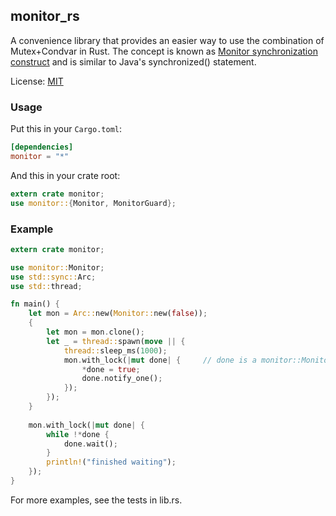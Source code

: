 ## monitor_rs
A convenience library that provides an easier way to use the combination of Mutex+Condvar in Rust. The concept is known as [Monitor synchronization construct](https://en.wikipedia.org/wiki/Monitor_%28synchronization%29) and is similar to Java's synchronized() statement.

License: [MIT](https://github.com/kirillkh/monitor_rs/blob/master/legal/mit.md)

### Usage
Put this in your `Cargo.toml`:

```toml
[dependencies]
monitor = "*"
```

And this in your crate root:
```rust
extern crate monitor;
use monitor::{Monitor, MonitorGuard};
```


### Example
```rust
extern crate monitor;

use monitor::Monitor;
use std::sync::Arc;
use std::thread;

fn main() {
    let mon = Arc::new(Monitor::new(false));
    {
        let mon = mon.clone();
        let _ = thread::spawn(move || {
            thread::sleep_ms(1000);
            mon.with_lock(|mut done| {     // done is a monitor::MonitorGuard<bool>
                *done = true;
                done.notify_one();
            });
        });
    }
    
    mon.with_lock(|mut done| {
        while !*done {
            done.wait();
        }
        println!("finished waiting");
    });
}
```

For more examples, see the tests in lib.rs.
